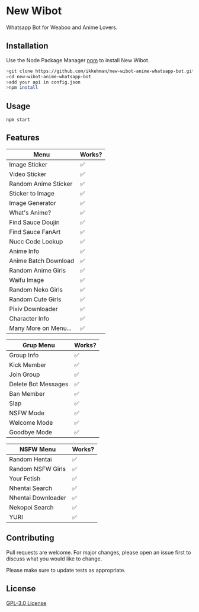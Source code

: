 # New Wibot

Whatsapp Bot for Weaboo and Anime Lovers.

## Installation

Use the Node Package Manager [npm](https://www.npmjs.com/get-npm) to install New Wibot.

```bash
>git clone https://github.com/ikkehman/new-wibot-anime-whatsapp-bot.git
>cd new-wibot-anime-whatsapp-bot
>add your api in config.json
>npm install
```

## Usage

```npm
npm start
```

## Features

| Menu |Works?|
| ------------- | ------------- |
| Image Sticker |✅|
| Video Sticker |✅|
| Random Anime Sticker |✅|
| Sticker to Image |✅|
| Image Generator|✅|
| What's Anime? |✅|
| Find Sauce Doujin |✅|
| Find Sauce FanArt |✅|
| Nucc Code Lookup |✅|
| Anime Info |✅|
| Anime Batch Download |✅|
| Random Anime Girls |✅|
| Waifu Image |✅|
| Random Neko Girls |✅|
| Random Cute Girls |✅|
| Pixiv Downloader |✅|
| Character Info |✅|
| Many More on Menu... |✅|

| Grup Menu |Works?|
| ------------- | ------------- |
| Group Info |✅|
| Kick Member |✅|
| Join Group |✅|
| Delete Bot Messages |✅|
| Ban Member |✅|
| Slap |✅|
| NSFW Mode |✅|
| Welcome Mode |✅|
| Goodbye Mode |✅|

| NSFW Menu |Works?|
| ------------- | ------------- |
| Random Hentai |✅|
| Random NSFW Girls |✅|
| Your Fetish |✅|
| Nhentai Search |✅|
| Nhentai Downloader |✅|
| Nekopoi Search |✅|
| YURI |✅|


## Contributing
Pull requests are welcome. For major changes, please open an issue first to discuss what you would like to change.

Please make sure to update tests as appropriate.

## License
[ GPL-3.0 License](https://github.com/ikkehman/new-wibot-anime-whatsapp-bot/blob/main/LICENSE)
